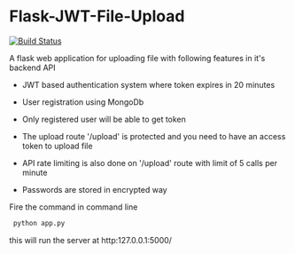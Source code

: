 # Flask-JWT-File-Upload

[![Build Status](https://travis-ci.com/bera5186/Flask-JWT-File-Upload.svg?branch=master)](https://travis-ci.com/bera5186/Flask-JWT-File-Upload)

A flask web application for uploading file with following features in it's backend API

* JWT based authentication system where token expires in 20 minutes

* User registration using MongoDb
* Only registered user will be able to get token
* The upload route '/upload' is protected and you need to have an access token to upload file
* API rate limiting is also done on '/upload' route with limit of 5 calls per minute
* Passwords are stored in encrypted way

Fire the command in command line
```python
 python app.py
```
this will run the server at http:127.0.0.1:5000/
